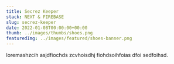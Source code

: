 ```yaml
---
title: Secrez Keeper
stack: NEXT & FIREBASE
slug: secrez-keeper
date: 2022-01-08T00:00:00+00:00
thumb: ../images/thumbs/shoes.png
featuredImg: ../images/featured/shoes-banner.png
---
```



loremashzcih asjdfiochds zcvhoisdhj fiohdsoihfoias dfoi sedfoihsd.